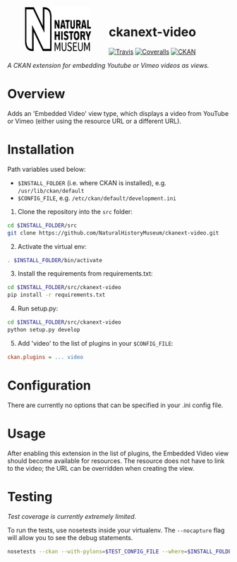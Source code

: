 <img src=".github/nhm-logo.svg" align="left" width="150px" height="100px" hspace="40"/>

# ckanext-video

[![Travis](https://img.shields.io/travis/NaturalHistoryMuseum/ckanext-video/master.svg?style=flat-square)](https://travis-ci.org/NaturalHistoryMuseum/ckanext-video)
[![Coveralls](https://img.shields.io/coveralls/github/NaturalHistoryMuseum/ckanext-video/master.svg?style=flat-square)](https://coveralls.io/github/NaturalHistoryMuseum/ckanext-video)
[![CKAN](https://img.shields.io/badge/ckan-2.9.0a-orange.svg?style=flat-square)](https://github.com/ckan/ckan)

_A CKAN extension for embedding Youtube or Vimeo videos as views._


# Overview

Adds an 'Embedded Video' view type, which displays a video from YouTube or Vimeo (either using the resource URL or a different URL).


# Installation

Path variables used below:
- `$INSTALL_FOLDER` (i.e. where CKAN is installed), e.g. `/usr/lib/ckan/default`
- `$CONFIG_FILE`, e.g. `/etc/ckan/default/development.ini`

1. Clone the repository into the `src` folder:

  ```bash
  cd $INSTALL_FOLDER/src
  git clone https://github.com/NaturalHistoryMuseum/ckanext-video.git
  ```

2. Activate the virtual env:

  ```bash
  . $INSTALL_FOLDER/bin/activate
  ```

3. Install the requirements from requirements.txt:

  ```bash
  cd $INSTALL_FOLDER/src/ckanext-video
  pip install -r requirements.txt
  ```

4. Run setup.py:

  ```bash
  cd $INSTALL_FOLDER/src/ckanext-video
  python setup.py develop
  ```

5. Add 'video' to the list of plugins in your `$CONFIG_FILE`:

  ```ini
  ckan.plugins = ... video
  ```

# Configuration

There are currently no options that can be specified in your .ini config file.


# Usage

After enabling this extension in the list of plugins, the Embedded Video view should become available for resources. The resource does not have to link to the video; the URL can be overridden when creating the view.


# Testing

_Test coverage is currently extremely limited._

To run the tests, use nosetests inside your virtualenv. The `--nocapture` flag will allow you to see the debug statements.
```bash
nosetests --ckan --with-pylons=$TEST_CONFIG_FILE --where=$INSTALL_FOLDER/src/ckanext-video --nologcapture --nocapture
```

